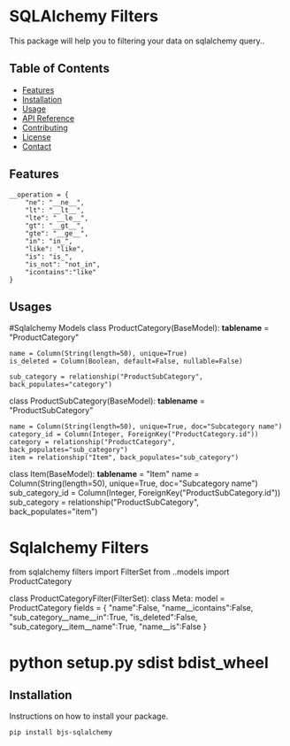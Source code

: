 # SQLAlchemy Filters
This package will help you to filtering your data on sqlalchemy query..

## Table of Contents
- [Features](#features)
- [Installation](#installation)
- [Usage](#usage)
- [API Reference](#api-reference)
- [Contributing](#contributing)
- [License](#license)
- [Contact](#contact)

## Features
    __operation = {  
        "ne": "__ne__",
        "lt": "__lt__",
        "lte": "__le__",
        "gt": "__gt__",
        "gte": "__ge__",
        "in": "in_",
        "like": "like",
        "is": "is_",
        "is_not": "not_in",
        "icontains":"like"
    }

## Usages

#Sqlalchemy Models
class ProductCategory(BaseModel):
    __tablename__ = "ProductCategory"

    name = Column(String(length=50), unique=True)
    is_deleted = Column(Boolean, default=False, nullable=False)
    
    sub_category = relationship("ProductSubCategory", back_populates="category")

class ProductSubCategory(BaseModel):
    __tablename__ = "ProductSubCategory"
    
    name = Column(String(length=50), unique=True, doc="Subcategory name")
    category_id = Column(Integer, ForeignKey("ProductCategory.id"))
    category = relationship("ProductCategory", back_populates="sub_category")
    item = relationship("Item", back_populates="sub_category")


class Item(BaseModel):
    __tablename__ = "Item"
    name = Column(String(length=50), unique=True, doc="Subcategory name")
    sub_category_id = Column(Integer, ForeignKey("ProductSubCategory.id"))
    sub_category = relationship("ProductSubCategory", back_populates="item")

# Sqlalchemy Filters
from sqlalchemy filters import FilterSet
from ..models import ProductCategory

class ProductCategoryFilter(FilterSet):
    class Meta:
        model = ProductCategory
        fields = {
            "name":False, 
            "name__icontains":False, 
            "sub_category__name__in":True,
            "is_deleted":False,
            "sub_category__item__name":True,
            "name__is":False
        }

# python setup.py sdist bdist_wheel
## Installation
Instructions on how to install your package.

```bash
pip install bjs-sqlalchemy
